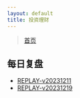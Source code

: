 ```yaml
---
layout: default
title: 投资理财
---
```


> [首页](/index.html)

## 每日复盘

- [REPLAY-v20231211](/investment/replay/replay-v20231211.html)
- [REPLAY-v20231219](/investment/replay/replay-v20231219.html)